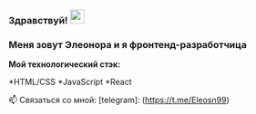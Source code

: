 ### Здравствуй! <img src="https://c.tenor.com/yWSRmymbuBkAAAAC/waving-hi.gif" width="25px">
### Меня зовут Элеонора и я фронтенд-разработчица

**Мой технологический стэк:**

*HTML/CSS
*JavaScript
*React

📫 Связаться со мной: [telegram]: (https://t.me/Eleosn99)



<!--
**eleosni/eleosni** is a ✨ _special_ ✨ repository because its `README.md` (this file) appears on your GitHub profile.

Here are some ideas to get you started:

- 🔭 I’m currently working on ...
- 🌱 I’m currently learning ...
- 👯 I’m looking to collaborate on ...
- 🤔 I’m looking for help with ...
- 💬 Ask me about ...
- 📫 How to reach me: ...
- 😄 Pronouns: ...
- ⚡ Fun fact: ...
-->
